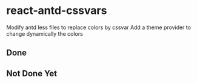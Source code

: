 # react-antd-cssvars

Modify antd less files to replace colors by cssvar
Add a theme provider to change dynamically the colors 

## Done
## Not Done Yet
